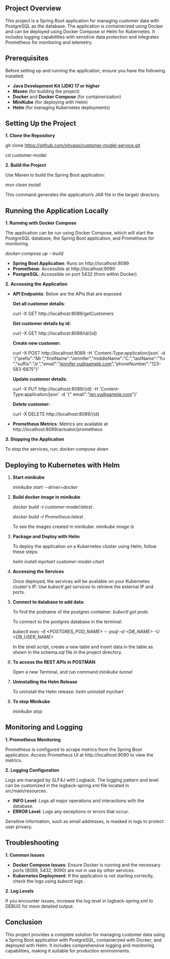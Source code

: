 **Project Overview**
--------------------------------------------------------------------------------------------------------------------------------------------------------
This project is a Spring Boot application for managing customer data with PostgreSQL as the database. The application is containerized using Docker and can be deployed using Docker Compose or Helm for Kubernetes. It includes logging capabilities with sensitive data protection and integrates Prometheus for monitoring and telemetry.

**Prerequisites**
--------------------------------------------------------------------------------------------------------------------------------------------------------
Before setting up and running the application, ensure you have the following installed:

- **Java Development Kit (JDK) 17 or higher**
- **Maven** (for building the project)
- **Docker** and **Docker Compose** (for containerization)
- **MiniKube** (for deploying with Helm)
- **Helm** (for managing Kubernetes deployments)

**Setting Up the Project**
---------------------------------------------------------------------------------------------------------------------------------------------------------
**1. Clone the Repository**

  git clone https://github.com/nityasp/customer-model-service.git

  cd customer-model

**2. Build the Project**

Use Maven to build the Spring Boot application:

_mvn clean install_

This command generates the application’s JAR file in the target/ directory.

**Running the Application Locally**
-----------------------------------------------------------------------------------------------------------------------------------------------------------
**1. Running with Docker Compose**

The application can be run using Docker Compose, which will start the PostgreSQL database, the Spring Boot application, and Prometheus for monitoring.

_docker-compose up --build_

- **Spring Boot Application**: Runs on http://localhost:8089
- **Prometheus**: Accessible at http://localhost:9090
- **PostgreSQL**: Accessible on port 5432 (from within Docker)

**2. Accessing the Application**

- **API Endpoints**: Below are the APIs that are exposed 

  **Get all customer details**: 

  curl -X GET http://localhost:8089/getCustomers

  **Get customer details by id:** 

  curl -X GET http://localhost:8089/id/{id}

  **Create new customer:** 

  curl -X POST http://localhost:8089 -H 'Content-Type:application/json' -d '{"prefix":"Mr.","firstName":"Jennifer","middleName":"C.","lastName":"Yu","suffix":"Jr.","email":"jennifer.yu@sample.com","phoneNumber":"123-583-6875"}'

  **Update customer details:**

  curl -X PUT http://localhost:8089/{id} -H 'Content-Type:application/json' -d '{" email":"jen.yu@sample.com"}'

  **Delete customer:**

  curl -X DELETE http://localhost:8089/{id}

- **Prometheus Metrics**: Metrics are available at http://localhost:8089/actuator/prometheus

**3. Stopping the Application**

To stop the services, run: _docker-compose down_

**Deploying to Kubernetes with Helm**
--------------------------------------------------------------------------------------------------------------------------------------------------------------
1. **Start minikube** 

   _minikube start --driver=docker_

2. **Build docker image in minikube** 

    _docker build -t customer-model:latest ._

    _docker build –t Prometheus:latest ._

   To see the images created in minikube: _minikube image ls_

3. **Package and Deploy with Helm**

   To deploy the application on a Kubernetes cluster using Helm, follow these steps:

   _helm install mychart customer-model-chart_

4. **Accessing the Services**

   Once deployed, the services will be available on your Kubernetes cluster's IP. Use   _kubectl get services_ to retrieve the external IP and ports.

5. **Connect to database to add data:**

   To find the podname of the postgres container: _kubectl get pods_

   To connect to the postgres database in the terminal: 

   _kubectl exec –it <POSTGRES\_POD\_NAME> -- psql –d <DB\_NAME> -U <DB\_USER\_NAME>_

   In the shell script, create a new table and insert data in the table as shown in the schema.sql file in the project directory.

6. **To access the REST APIs in POSTMAN** 

   Open a new Terminal, and run command _minikube tunnel_

7. **Uninstalling the Helm Release**

   To uninstall the Helm release: _helm uninstall mychart_

8. **To stop Minikube**

   _minikube stop_

**Monitoring and Logging**
--------------------------------------------------------------------------------------------------------------------------------------------------------------
**1. Prometheus Monitoring**

Prometheus is configured to scrape metrics from the Spring Boot application. Access Prometheus UI at http://localhost:9090 to view the metrics.

**2. Logging Configuration**

Logs are managed by SLF4J with Logback. The logging pattern and level can be customized in the logback-spring.xml file located in src/main/resources.

- **INFO Level**: Logs all major operations and interactions with the database.
- **ERROR Level**: Logs any exceptions or errors that occur.

Sensitive information, such as email addresses, is masked in logs to protect user privacy.

**Troubleshooting**
----------------------------------------------------------------------------------------------------------------------------------------------------------------
**1. Common Issues**

- **Docker Compose Issues**: Ensure Docker is running and the necessary ports (8089, 5432, 9090) are not in use by other services.
- **Kubernetes Deployment**: If the application is not starting correctly, check the logs using _kubectl logs <pod-name>_.

**2. Log Levels**

If you encounter issues, increase the log level in logback-spring.xml to DEBUG for more detailed output.

**Conclusion**
------------------------------------------------------------------------------------------------------------------------------------------------------------------
This project provides a complete solution for managing customer data using a Spring Boot application with PostgreSQL, containerized with Docker, and deployed with Helm. It includes comprehensive logging and monitoring capabilities, making it suitable for production environments.

